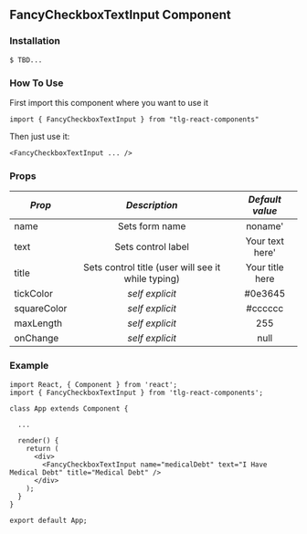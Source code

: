 ## FancyCheckboxTextInput Component

### Installation

`$ TBD...`

### How To Use

First import this component where you want to use it

`import { FancyCheckboxTextInput } from "tlg-react-components"`

Then just use it:

`<FancyCheckboxTextInput ... />`

### Props

| _Prop_      | _Description_                                      | _Default value_  |
| ----------- | :------------------------------------------------: | :--------------: |
| name        | Sets form name                                     | noname'          |
| text        | Sets control label                                 | Your text here'  |
| title       | Sets control title (user will see it while typing) | Your title here  |
| tickColor   | _self explicit_                                    | #0e3645          |
| squareColor | _self explicit_                                    | #cccccc          |
| maxLength   | _self explicit_                                    | 255              |
| onChange    | _self explicit_                                    | null             |

### Example

```
import React, { Component } from 'react';
import { FancyCheckboxTextInput } from 'tlg-react-components';

class App extends Component {

  ...

  render() {
    return (
      <div>
        <FancyCheckboxTextInput name="medicalDebt" text="I Have Medical Debt" title="Medical Debt" />
      </div>
    );
  }
}

export default App;
